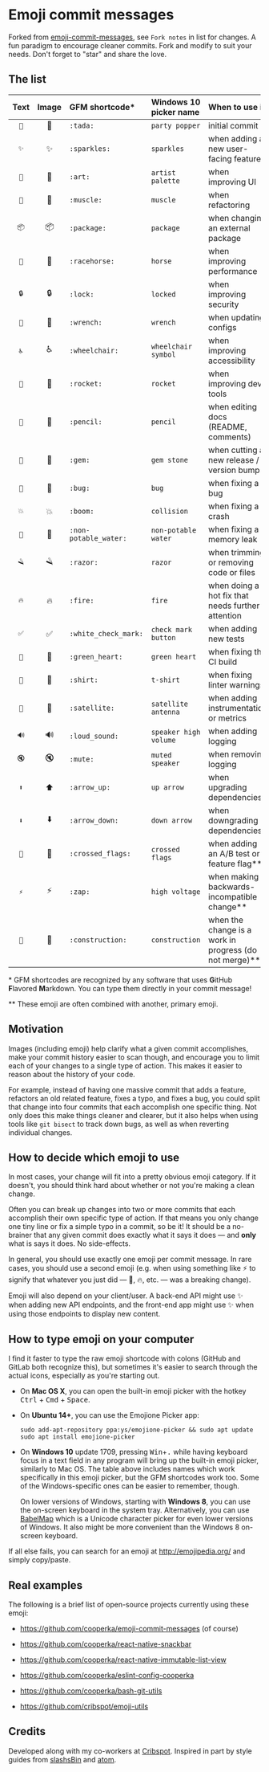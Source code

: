 # Emoji commit messages

Forked from [emoji-commit-messages](https://github.com/cooperka/emoji-commit-messages), see `Fork notes` in list for changes.
A fun paradigm to encourage cleaner commits.
Fork and modify to suit your needs. Don't forget to "star" and share the love.

## The list

| Text | Image | GFM shortcode* | Windows 10 picker name | When to use it | Fork notes |
|:--:|:-----:|:--------- |:-------------- |:-------------- |:-------------- |
| `🎉` | :tada: | `:tada:` | `party popper` | initial commit ||
| `✨` | :sparkles: | `:sparkles:` | `sparkles` | when adding a new user-facing feature ||
| `🎨` | :art: | `:art:` | `artist palette` | when improving UI ||
| `💪` | :muscle: | `:muscle:` | `muscle` | when refactoring | was `:package:`|
| `📦` | :package: | `:package:` | `package` | when changing an external package | New usage |
| `🐎` | :racehorse: | `:racehorse:` | `horse` | when improving performance ||
| `🔒` | :lock: | `:lock:` | `locked` | when improving security ||
| `🔧` | :wrench: | `:wrench:` | `wrench` | when updating configs ||
| `♿` | :wheelchair: | `:wheelchair:` | `wheelchair symbol` |  when improving accessibility ||
| `🚀` | :rocket: | `:rocket:` | `rocket` | when improving dev tools ||
| `📝` | :pencil: | `:pencil:` | `pencil` | when editing docs (README, comments) ||
| `💎` | :gem: | `:gem:` | `gem stone` | when cutting a new release / version bump ||
| `🐛` | :bug: | `:bug:` | `bug` | when fixing a bug ||
| `💥` | :boom: | `:boom:` | `collision` | when fixing a crash ||
| `🚱` | :non-potable_water: | `:non-potable_water:` | `non-potable water` | when fixing a memory leak ||
| `🪒` | :razor: | `:razor:` | `razor` | when trimming or removing code or files | New! |
| `🔥` | :fire: | `:fire:` | `fire` | when doing a hot fix that needs further attention | New usage |
| `✅` | :white_check_mark: | `:white_check_mark:` | `check mark button` | when adding new tests ||
| `💚` | :green_heart: | `:green_heart:` | `green heart` | when fixing the CI build ||
| `👕` | :shirt: | `:shirt:` | `t-shirt` | when fixing linter warnings ||
| `📡` | :satellite: | `:satellite:` | `satellite antenna` | when adding instrumentation or metrics ||
| `🔊` | :loud_sound: | `:loud_sound:` | `speaker high volume` | when adding logging ||
| `🔇` | :mute: | `:mute:` | `muted speaker` | when removing logging ||
| `⬆` | :arrow_up: | `:arrow_up:` | `up arrow` | when upgrading dependencies ||
| `⬇` | :arrow_down: | `:arrow_down:` | `down arrow` | when downgrading dependencies ||
| `🎌` | :crossed_flags: | `:crossed_flags:` | `crossed flags` | when adding an A/B test or feature flag** ||
| `⚡` | :zap: | `:zap:` | `high voltage` | when making a backwards-incompatible change** ||
| `🚧` | :construction: | `:construction:` | `construction` | when the change is a work in progress (do not merge)** ||

\* GFM shortcodes are recognized by any software that uses **G**itHub **F**lavored **M**arkdown. You can type them directly in your commit message!

\** These emoji are often combined with another, primary emoji.

## Motivation

Images (including emoji) help clarify what a given commit accomplishes,
make your commit history easier to scan though, and encourage you
to limit each of your changes to a single type of action.
This makes it easier to reason about the history of your code.

For example, instead of having one massive commit that adds a feature,
refactors an old related feature, fixes a typo, and fixes a bug,
you could split that change into four commits that each accomplish
one specific thing. Not only does this make things cleaner and clearer,
but it also helps when using tools like `git bisect` to track down bugs,
as well as when reverting individual changes.

## How to decide which emoji to use

In most cases, your change will fit into a pretty obvious emoji category. If it doesn't, you should think hard about whether or not you're making a clean change.

Often you can break up changes into two or more commits that each accomplish their own specific type of action. If that means you only change one tiny line or fix a simple typo in a commit, so be it! It should be a no-brainer that any given commit does exactly what it says it does — and **only** what is says it does. No side-effects.

In general, you should use exactly one emoji per commit message. In rare cases, you should use a second emoji (e.g. when using something like :zap: to signify that whatever you just did — :bug:, :fire:, etc. — was a breaking change).

Emoji will also depend on your client/user. A back-end API might use :sparkles: when adding new API endpoints, and the front-end app might use :sparkles: when using those endpoints to display new content.

## How to type emoji on your computer

I find it faster to type the raw emoji shortcode with colons (GitHub and GitLab both recognize this), but sometimes it's easier to search through the actual icons, especially as you're starting out.

- On **Mac OS X**, you can open the built-in emoji picker with the hotkey <kbd>Ctrl</kbd> + <kbd>Cmd</kbd> + <kbd>Space</kbd>.

- On **Ubuntu 14+**, you can use the Emojione Picker app:

    ```console
    sudo add-apt-repository ppa:ys/emojione-picker && sudo apt update
    sudo apt install emojione-picker
    ```

- On **Windows 10** update 1709, pressing <kbd>Win</kbd>+<kbd>.</kbd> while having keyboard focus in a text field in any program will bring up the built-in emoji picker, similarly to Mac OS. The table above includes names which work specifically in this emoji picker, but the GFM shortcodes work too. Some of the Windows-specific ones can be easier to remember, though.

  On lower versions of Windows, starting with **Windows 8**, you can use the on-screen keyboard in the system tray. Alternatively, you can use [BabelMap] which is a Unicode character picker for even lower versions of Windows. It also might be more convenient than the Windows 8 on-screen keyboard.

If all else fails, you can search for an emoji at <http://emojipedia.org/> and simply copy/paste.

## Real examples

The following is a brief list of open-source projects currently using these emoji:

- https://github.com/cooperka/emoji-commit-messages (of course)

- https://github.com/cooperka/react-native-snackbar

- https://github.com/cooperka/react-native-immutable-list-view

- https://github.com/cooperka/eslint-config-cooperka

- https://github.com/cooperka/bash-git-utils

- https://github.com/cribspot/emoji-utils

## Credits

Developed along with my co-workers at [Cribspot](https://www.cribspot.com/). Inspired in part by style guides from [slashsBin](https://github.com/slashsBin/styleguide-git-commit-message#suggested-emojis) and [atom](https://github.com/atom/atom/blob/master/CONTRIBUTING.md#git-commit-messages).

[BabelMap]: https://www.babelstone.co.uk/Software/BabelMap.html
